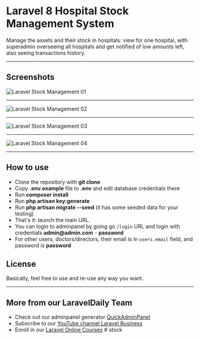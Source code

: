 # Laravel 8 Hospital Stock Management System

Manage the assets and their stock in hospitals: view for one hospital, with superadmin overseeing all hospitals and get notified of low amounts left, also seeing transactions history.

- - - - -

## Screenshots 

![Laravel Stock Management 01](https://quickadminpanel.com/blog/wp-content/uploads/2020/04/Screen-Shot-2020-04-07-at-12.24.57-PM.png)

- - - - -

![Laravel Stock Management 02](https://quickadminpanel.com/blog/wp-content/uploads/2020/04/Screen-Shot-2020-04-07-at-12.24.04-PM.png)

- - - - -

![Laravel Stock Management 03](https://quickadminpanel.com/blog/wp-content/uploads/2020/04/Screen-Shot-2020-04-07-at-12.24.18-PM.png)

- - - - -

![Laravel Stock Management 04](https://quickadminpanel.com/blog/wp-content/uploads/2020/04/Screen-Shot-2020-04-07-at-12.25.12-PM.png)

- - - - -

## How to use

- Clone the repository with __git clone__
- Copy __.env.example__ file to __.env__ and edit database credentials there
- Run __composer install__
- Run __php artisan key:generate__
- Run __php artisan migrate --seed__ (it has some seeded data for your testing)
- That's it: launch the main URL. 
- You can login to adminpanel by going go `/login` URL and login with credentials __admin@admin.com__ - __password__
- For other users, doctors/directors, their email is in `users.email` field, and password is __password__


## License

Basically, feel free to use and re-use any way you want.

---

## More from our LaravelDaily Team

- Check out our adminpanel generator [QuickAdminPanel](https://quickadminpanel.com)
- Subscribe to our [YouTube channel Laravel Business](https://www.youtube.com/channel/UCTuplgOBi6tJIlesIboymGA)
- Enroll in our [Laravel Online Courses](https://laraveldaily.teachable.com/)
#   s t o c k  
 